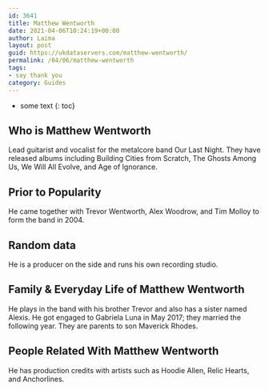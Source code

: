 ```yaml
---
id: 3641
title: Matthew Wentworth
date: 2021-04-06T10:24:19+00:00
author: Laima
layout: post
guid: https://ukdataservers.com/matthew-wentworth/
permalink: /04/06/matthew-wentworth
tags:
- say thank you
category: Guides
---
```


* some text
{: toc}


## Who is Matthew Wentworth
                  
                  
                  
Lead guitarist and vocalist for the metalcore band Our Last Night. They have released albums including Building Cities from Scratch, The Ghosts Among Us, We Will All Evolve, and Age of Ignorance.
                  
              
            
              
            
                
                
                
## Prior to Popularity
                  
                  
                  
He came together with Trevor Wentworth, Alex Woodrow, and Tim Molloy to form the band in 2004.
                  
              
            
              
            
                
                
                
## Random data
                  
                  
                  
He is a producer on the side and runs his own recording studio.
                  
              
            
              
            
                
                
                
## Family & Everyday Life of Matthew Wentworth
                  
                  
                  
He plays in the band with his brother Trevor and also has a sister named Alexis. He got engaged to Gabriela Luna in May 2017; they married the following year. They are parents to son Maverick Rhodes. 
                  
              
            
              
            
                
                
                
## People Related With Matthew Wentworth
                  
                  
                  
He has production credits with artists such as Hoodie Allen, Relic Hearts, and Anchorlines.
                  
              
            
              
            
                
              
            
              
              
            
            
              
            
          
          
          